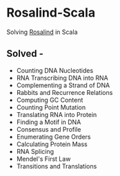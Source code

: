Rosalind-Scala
==============

Solving [Rosalind](http://rosalind.info/) in Scala

Solved -
---
* Counting DNA Nucleotides
* RNA	Transcribing DNA into RNA	
* Complementing a Strand of DNA
* Rabbits and Recurrence Relations
* Computing GC Content
* Counting Point Mutation
* Translating RNA into Protein
* Finding a Motif in DNA	
* Consensus and Profile
* Enumerating Gene Orders
* Calculating Protein Mass
* RNA Splicing
* Mendel's First Law
* Transitions and Translations
